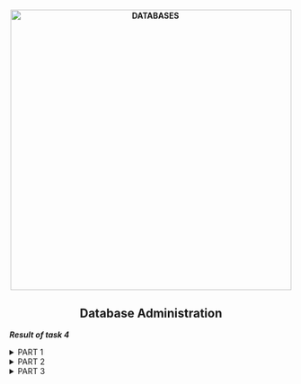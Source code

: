 <h4 align="center"> 
  <img alt="DATABASES" src="https://download.pingcap.com/images/blog/choosing-right-database-for-your-applications.png" width="500"> 
</h4>
<h2 align="center"> Database Administration </h2>

***Result of task 4*** <br>

<details><summary>PART 1</summary><br>
1. <a href="https://www.mysql.com/downloads/">Download</a> MySQL server for your OS on VM.<br>
2. <a href="https://www.digitalocean.com/community/tutorials/how-to-install-mysql-on-ubuntu-20-04-ru">Install</a> MySQL server on VM (Ubuntu 20.04).

  <img alt="" src="https://github.com/zinchenko-ihor/DevOps_online_Kyiv_2021Q4/blob/master/m4/Task4.1/IMG/install%20mysql_server.png"> <br>
3. Select a subject area and describe the database schema, (minimum 3 tables). <br>
4. Create a database on the server through the console. <br>
  <img alt="" src="https://github.com/zinchenko-ihor/DevOps_online_Kyiv_2021Q4/blob/master/m4/Task4.1/IMG/Database.png"> <br>
  <img alt="" src="https://github.com/zinchenko-ihor/DevOps_online_Kyiv_2021Q4/blob/master/m4/Task4.1/IMG/Tables.png"> <br>
  
5. Fill in tables. <br>
  <img alt="" src="https://github.com/zinchenko-ihor/DevOps_online_Kyiv_2021Q4/blob/master/m4/Task4.1/IMG/All_Tables.png"> <br>
  
6. Construct and execute SELECT operator with WHERE, GROUP BY and ORDER BY. <br>
  <img alt="" src="https://github.com/zinchenko-ihor/DevOps_online_Kyiv_2021Q4/blob/master/m4/Task4.1/IMG/Select.png"> <br>

7. Execute other different SQL queries DDL, DML, DCL. <br>
  <img alt="" src="https://github.com/zinchenko-ihor/DevOps_online_Kyiv_2021Q4/blob/master/m4/Task4.1/IMG/Insert.png"> <br>
  <img alt="" src="https://github.com/zinchenko-ihor/DevOps_online_Kyiv_2021Q4/blob/master/m4/Task4.1/IMG/Insert_2.png"> <br>
  <img alt="" src="https://github.com/zinchenko-ihor/DevOps_online_Kyiv_2021Q4/blob/master/m4/Task4.1/IMG/Delete.png"> <br>
    
8. Create a database of new users with different privileges. Connect to the database as a new user and verify that the privileges allow or deny certain actions. <br>
  <img alt="" src="https://github.com/zinchenko-ihor/DevOps_online_Kyiv_2021Q4/blob/master/m4/Task4.1/IMG/New_DB.png"> <br>
  <img alt="" src="https://github.com/zinchenko-ihor/DevOps_online_Kyiv_2021Q4/blob/master/m4/Task4.1/IMG/Users.png"> <br>
  <img alt="" src="https://github.com/zinchenko-ihor/DevOps_online_Kyiv_2021Q4/blob/master/m4/Task4.1/IMG/Grants_For_Admin.png"> <br>
  <img alt="" src="https://github.com/zinchenko-ihor/DevOps_online_Kyiv_2021Q4/blob/master/m4/Task4.1/IMG/Grants_For_test.png"> <br>
  
9. Make a selection from the main table DB MySQL. <br>
  <img alt="" src="https://github.com/zinchenko-ihor/DevOps_online_Kyiv_2021Q4/blob/master/m4/Task4.1/IMG/Denided.png"> <br>
  <img alt="" src="https://github.com/zinchenko-ihor/DevOps_online_Kyiv_2021Q4/blob/master/m4/Task4.1/IMG/Denided1.png"> <br>
</details>

<details><summary>PART 2</summary><br>

10. Make backup of your database. <br>
  <img alt="" src="https://github.com/zinchenko-ihor/DevOps_online_Kyiv_2021Q4/blob/master/m4/Task4.1/IMG/BackUp_Create.png"> <br>
  
11. Delete the table and/or part of the data in the table. <br>
  <img alt="" src="https://github.com/zinchenko-ihor/DevOps_online_Kyiv_2021Q4/blob/master/m4/Task4.1/IMG/Drop_Table.png"> <br>
  
12. Restore your database. <br>
  <img alt="" src="https://github.com/zinchenko-ihor/DevOps_online_Kyiv_2021Q4/blob/master/m4/Task4.1/IMG/Restore_BackUp.png"> <br>
  <img alt="" src="https://github.com/zinchenko-ihor/DevOps_online_Kyiv_2021Q4/blob/master/m4/Task4.1/IMG/Result_restore.png"> <br>
  <img alt="" src="https://github.com/zinchenko-ihor/DevOps_online_Kyiv_2021Q4/blob/master/m4/Task4.1/IMG/DB_Restor_On_RDS.png"> <br>
  
13. Transfer your local database to RDS AWS. <br>
  <img alt="" src="https://github.com/zinchenko-ihor/DevOps_online_Kyiv_2021Q4/blob/master/m4/Task4.1/IMG/RDS.png"> <br>
  <img alt="" src="https://github.com/zinchenko-ihor/DevOps_online_Kyiv_2021Q4/blob/master/m4/Task4.1/IMG/Import_DB_to_RDS.png"> <br>
  <img alt="" src="https://github.com/zinchenko-ihor/DevOps_online_Kyiv_2021Q4/blob/master/m4/Task4.1/IMG/Import_Finish.png"> <br>
  
14. Connect to your database. <br>
  <img alt="" src="https://github.com/zinchenko-ihor/DevOps_online_Kyiv_2021Q4/blob/master/m4/Task4.1/IMG/Connect_To_RDS.png"> <br>
  
15. Execute SELECT operator similar step 6. <br>
  <img alt="" src="https://github.com/zinchenko-ihor/DevOps_online_Kyiv_2021Q4/blob/master/m4/Task4.1/IMG/Select1_RDS.png"> <br>
  <img alt="" src="https://github.com/zinchenko-ihor/DevOps_online_Kyiv_2021Q4/blob/master/m4/Task4.1/IMG/Select2_RDS.png"> <br>
  <img alt="" src="https://github.com/zinchenko-ihor/DevOps_online_Kyiv_2021Q4/blob/master/m4/Task4.1/IMG/Select3_RDS.png"> <br>
  
16. Create the dump of your database. <br>
  <img alt="" src="https://github.com/zinchenko-ihor/DevOps_online_Kyiv_2021Q4/blob/master/m4/Task4.1/IMG/SnapShot_DB1.png"> <br>
  <img alt="" src="https://github.com/zinchenko-ihor/DevOps_online_Kyiv_2021Q4/blob/master/m4/Task4.1/IMG/Get_Dump_from_RDS.png"> <br>
</details>

<details><summary>PART 3</summary><br>

17. Create an Amazon DynamoDB table. <br>
  <img alt="" src="https://github.com/zinchenko-ihor/DevOps_online_Kyiv_2021Q4/blob/master/m4/Task4.1/IMG/DynamoDB_AWS.png"> <br>
  
18. Enter data into an Amazon DynamoDB table. <br>
  <img alt="" src="https://github.com/zinchenko-ihor/DevOps_online_Kyiv_2021Q4/blob/master/m4/Task4.1/IMG/Items_Dynamo_DB.png"> <br>
  
19. Query an Amazon DynamoDB table using Query and Scan. <br>
  <img alt="" src="https://github.com/zinchenko-ihor/DevOps_online_Kyiv_2021Q4/blob/master/m4/Task4.1/IMG/Scan_Dynamo.png"> <br>
  <img alt="" src="https://github.com/zinchenko-ihor/DevOps_online_Kyiv_2021Q4/blob/master/m4/Task4.1/IMG/Query1_Dynamo.png"> <br>
  <img alt="" src="https://github.com/zinchenko-ihor/DevOps_online_Kyiv_2021Q4/blob/master/m4/Task4.1/IMG/Query2_Dynamo.png"> <br>
</details>
